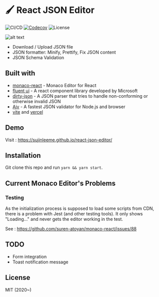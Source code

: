 # 🖌 React JSON Editor

![CI/CD](https://github.com/sujinleeme/react-json-editor/actions/workflows/master_deploy.yml/badge.svg)
[![Codecov](https://img.shields.io/codecov/c/github/sujinleeme/react-json-editor)](https://codecov.io/gh/sujinleeme/react-json-editor)
![License](https://img.shields.io/github/license/sujinleeme/react-json-editor)

![alt text](./demo.png "demo")

- Download / Upload JSON file
- JSON formatter: Minify, Prettify, Fix JSON content
- JSON Schema Validation

## Built with

- [monaco-react](https://github.com/suren-atoyan/monaco-react) - Monaco Editor for React
- [fluent ui](https://github.com/microsoft/fluentui) - A react component library developed by Microsoft
- [dirty-json](https://github.com/RyanMarcus/dirty-json) - A JSON parser that tries to handle non-conforming or otherwise invalid JSON
- [Ajv](https://github.com/ajv-validator/ajv) - A fastest JSON validator for Node.js and browser
- [vite](https://vitejs.dev) and [vercel](https://vercel.com)

## Demo

Visit : https://sujinleeme.github.io/react-json-editor/

## Installation

Git clone this repo and run `yarn && yarn start`.

## Current Monaco Editor's Problems

### Testing

As the initialization process is supposed to load some scripts from CDN, there is a problem with Jest (and other testing tools). It only shows "Loading..." and never gets the editor working in the test.

See : https://github.com/suren-atoyan/monaco-react/issues/88

## TODO

- Form integration
- Toast notification message

## License

MIT (2020~)
